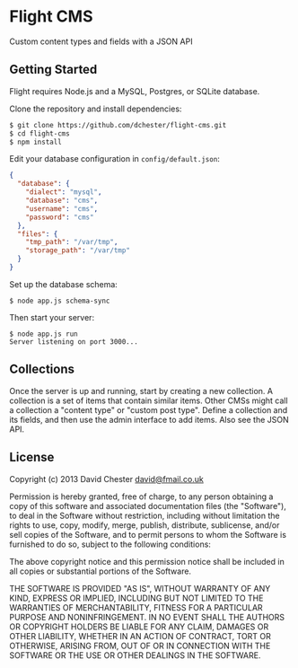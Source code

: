 # Flight CMS

Custom content types and fields with a JSON API

## Getting Started

Flight requires Node.js and a MySQL, Postgres, or SQLite database.

Clone the repository and install dependencies:

```bash
$ git clone https://github.com/dchester/flight-cms.git
$ cd flight-cms
$ npm install
```

Edit your database configuration in `config/default.json`:

```json
{
  "database": {
    "dialect": "mysql",
    "database": "cms",
    "username": "cms",
    "password": "cms"
  },
  "files": {
    "tmp_path": "/var/tmp",
    "storage_path": "/var/tmp"
  }
}
```

Set up the database schema:
```
$ node app.js schema-sync
```

Then start your server:

```
$ node app.js run
Server listening on port 3000...
```

## Collections

Once the server is up and running, start by creating a new collection.  A collection is a set of items that contain similar items.  Other CMSs might call a collection a "content type" or "custom post type".  Define a collection and its fields, and then use the admin interface to add items.  Also see the JSON API.

## License

Copyright (c) 2013 David Chester <david@fmail.co.uk>

Permission is hereby granted, free of charge, to any person obtaining a copy of this software and associated documentation files (the "Software"), to deal in the Software without restriction, including without limitation the rights to use, copy, modify, merge, publish, distribute, sublicense, and/or sell copies of the Software, and to permit persons to whom the Software is furnished to do so, subject to the following conditions:

The above copyright notice and this permission notice shall be included in all copies or substantial portions of the Software.

THE SOFTWARE IS PROVIDED "AS IS", WITHOUT WARRANTY OF ANY KIND, EXPRESS OR IMPLIED, INCLUDING BUT NOT LIMITED TO THE WARRANTIES OF MERCHANTABILITY, FITNESS FOR A PARTICULAR PURPOSE AND NONINFRINGEMENT. IN NO EVENT SHALL THE AUTHORS OR COPYRIGHT HOLDERS BE LIABLE FOR ANY CLAIM, DAMAGES OR OTHER LIABILITY, WHETHER IN AN ACTION OF CONTRACT, TORT OR OTHERWISE, ARISING FROM, OUT OF OR IN CONNECTION WITH THE SOFTWARE OR THE USE OR OTHER DEALINGS IN THE SOFTWARE.
